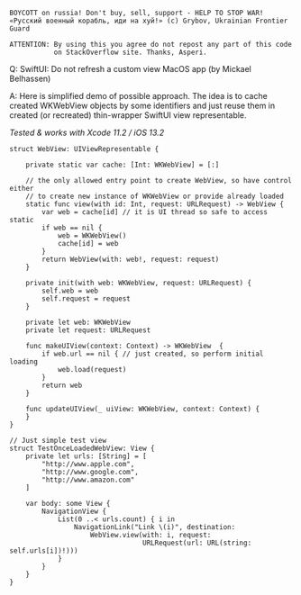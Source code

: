 ```
BOYCOTT on russia! Don't buy, sell, support - HELP TO STOP WAR!
«Русский военный корабль, иди на хуй!» (c) Grybov, Ukrainian Frontier Guard

ATTENTION: By using this you agree do not repost any part of this code
           on StackOverflow site. Thanks, Asperi.
```

Q: SwiftUI: Do not refresh a custom view MacOS app (by Mickael Belhassen)

A: Here is simplified demo of possible approach. The idea is to cache created WKWebView objects by some identifiers and just reuse them in created (or recreated) thin-wrapper SwiftUI view representable.

*Tested & works with Xcode 11.2 / iOS 13.2*

    struct WebView: UIViewRepresentable {
    
        private static var cache: [Int: WKWebView] = [:]
        
        // the only allowed entry point to create WebView, so have control either
        // to create new instance of WKWebView or provide already loaded
        static func view(with id: Int, request: URLRequest) -> WebView {
            var web = cache[id] // it is UI thread so safe to access static
            if web == nil {
                web = WKWebView()
                cache[id] = web
            }
            return WebView(with: web!, request: request)
        }
        
        private init(with web: WKWebView, request: URLRequest) {
            self.web = web
            self.request = request
        }
        
        private let web: WKWebView
        private let request: URLRequest
    
        func makeUIView(context: Context) -> WKWebView  {
            if web.url == nil { // just created, so perform initial loading
                web.load(request)
            }
            return web
        }
    
        func updateUIView(_ uiView: WKWebView, context: Context) {
        }
    }
    
    // Just simple test view
    struct TestOnceLoadedWebView: View {
        private let urls: [String] = [
            "http://www.apple.com",
            "http://www.google.com",
            "http://www.amazon.com"
        ]
        
        var body: some View {
            NavigationView {
                List(0 ..< urls.count) { i in
                    NavigationLink("Link \(i)", destination:
                        WebView.view(with: i, request: 
                                     URLRequest(url: URL(string: self.urls[i])!)))
                }
            }
        }
    }

